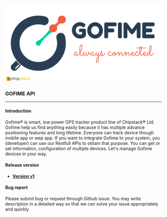 

<p align="center">
<img src="materials/img/Gofime-header-v3.png" alt=""/>
</p>

### GOFIME API

------

#### Introduction

Gofime:registered: is smart, low power GPS tracker product line of Chipstack:registered: Ltd. Gofime help us find anything easily because it has multiple advance positioning features and long lifetime. Everyone can track device though mobile app or wep app. If you want to integrate Gofime to your system, you (developer) can use our Restfull APIs to obtain that purpose. 
You can get or set information, configuration of multiple devices. Let's manage Gofime devices in your way.

#### Release version

- [**Version v1**](v1/README.md)

#### Bug report

Please submit bug or request through Github issue. You may write description in a detailed way so that we can solve your issue appropriately and quickly 







